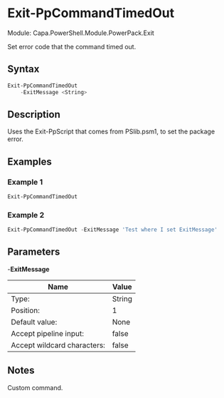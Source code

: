 # Exit-PpCommandTimedOut
Module: Capa.PowerShell.Module.PowerPack.Exit

Set error code that the command timed out.

## Syntax

```powershell
Exit-PpCommandTimedOut
	-ExitMessage <String>
```

## Description

Uses the Exit-PpScript that comes from PSlib.psm1, to set the package error.

## Examples

### Example 1
```powershell
Exit-PpCommandTimedOut
```
    
### Example 2
```powershell
Exit-PpCommandTimedOut -ExitMessage 'Test where I set ExitMessage'
```
    

## Parameters

-**ExitMessage**


| Name | Value |
| ---- | ---- |
| Type: | String |
| Position: | 1 | 
| Default value: | None | 
| Accept pipeline input: | false | 
| Accept wildcard characters: | false | 


## Notes

Custom command.

